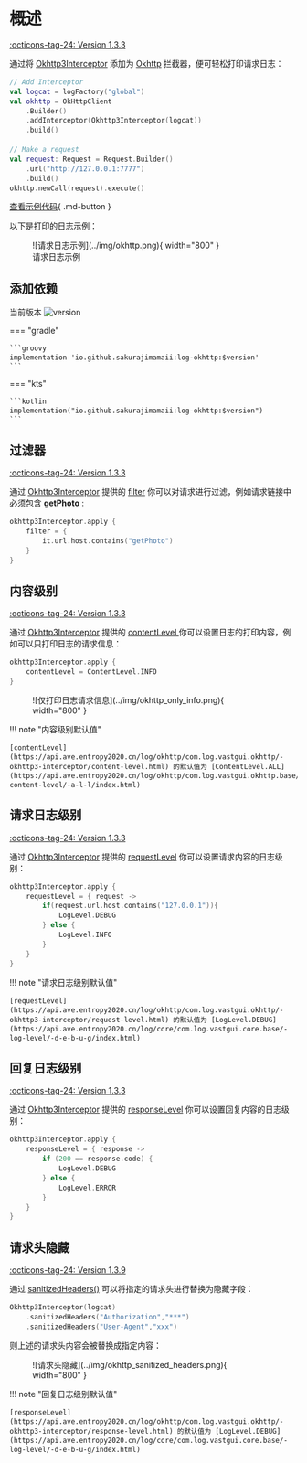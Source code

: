 # 概述

[:octicons-tag-24: Version 1.3.3](https://sakurajimamaii.github.io/AVE-DOC/version/log-okhttp/#133)

通过将 [Okhttp3Interceptor](https://api.ave.entropy2020.cn/log/okhttp/com.log.vastgui.okhttp/-okhttp3-interceptor/index.html) 添加为 [Okhttp](https://square.github.io/okhttp/) 拦截器，便可轻松打印请求日志：

```kotlin
// Add Interceptor 
val logcat = logFactory("global") 
val okhttp = OkHttpClient
    .Builder()
    .addInterceptor(Okhttp3Interceptor(logcat))     
    .build()  
    
// Make a request 
val request: Request = Request.Builder()
    .url("http://127.0.0.1:7777")
    .build()
okhttp.newCall(request).execute()
```

[查看示例代码](https://github.com/SakurajimaMaii/Android-Vast-Extension/blob/develop/app/src/main/kotlin/com/ave/vastgui/app/App.kt){ .md-button }

以下是打印的日志示例：

<figure markdown>
  ![请求日志示例](../img/okhttp.png){ width="800" }
  <figcaption>请求日志示例</figcaption>
</figure>

## 添加依赖

当前版本 ![version](https://img.shields.io/maven-central/v/io.github.sakurajimamaii/log-okhttp)

=== "gradle"

    ```groovy
    implementation 'io.github.sakurajimamaii:log-okhttp:$version'
    ```

=== "kts"

    ```kotlin
    implementation("io.github.sakurajimamaii:log-okhttp:$version")
    ```

## 过滤器

[:octicons-tag-24: Version 1.3.3](https://sakurajimamaii.github.io/AVE-DOC/version/log-okhttp/#133)

通过 [Okhttp3Interceptor](https://api.ave.entropy2020.cn/log/okhttp/com.log.vastgui.okhttp/-okhttp3-interceptor/index.html) 提供的 [filter](https://api.ave.entropy2020.cn/log/okhttp/com.log.vastgui.okhttp/-okhttp3-interceptor/filter.html) 你可以对请求进行过滤，例如请求链接中必须包含 **getPhoto** :

```kotlin
okhttp3Interceptor.apply {
    filter = {
        it.url.host.contains("getPhoto")
    }
}
```

## 内容级别

[:octicons-tag-24: Version 1.3.3](https://sakurajimamaii.github.io/AVE-DOC/version/log-okhttp/#133)

通过 [Okhttp3Interceptor](https://api.ave.entropy2020.cn/log/okhttp/com.log.vastgui.okhttp/-okhttp3-interceptor/index.html) 提供的 [contentLevel
](https://api.ave.entropy2020.cn/log/okhttp/com.log.vastgui.okhttp/-okhttp3-interceptor/content-level.html) 你可以设置日志的打印内容，例如可以只打印日志的请求信息：

```kotlin
okhttp3Interceptor.apply {
    contentLevel = ContentLevel.INFO
}
```

<figure markdown>
  ![仅打印日志请求信息](../img/okhttp_only_info.png){ width="800" }
</figure>

!!! note "内容级别默认值"

    [contentLevel](https://api.ave.entropy2020.cn/log/okhttp/com.log.vastgui.okhttp/-okhttp3-interceptor/content-level.html) 的默认值为 [ContentLevel.ALL](https://api.ave.entropy2020.cn/log/okhttp/com.log.vastgui.okhttp.base/-content-level/-a-l-l/index.html)

## 请求日志级别

[:octicons-tag-24: Version 1.3.3](https://sakurajimamaii.github.io/AVE-DOC/version/log-okhttp/#133)

通过 [Okhttp3Interceptor](https://api.ave.entropy2020.cn/log/okhttp/com.log.vastgui.okhttp/-okhttp3-interceptor/index.html) 提供的 [requestLevel](https://api.ave.entropy2020.cn/log/okhttp/com.log.vastgui.okhttp/-okhttp3-interceptor/request-level.html) 你可以设置请求内容的日志级别：

```kotlin
okhttp3Interceptor.apply {
    requestLevel = { request ->  
        if(request.url.host.contains("127.0.0.1")){
            LogLevel.DEBUG
        } else {
            LogLevel.INFO
        }
    }
}
```

!!! note "请求日志级别默认值"

    [requestLevel](https://api.ave.entropy2020.cn/log/okhttp/com.log.vastgui.okhttp/-okhttp3-interceptor/request-level.html) 的默认值为 [LogLevel.DEBUG](https://api.ave.entropy2020.cn/log/core/com.log.vastgui.core.base/-log-level/-d-e-b-u-g/index.html)

## 回复日志级别

[:octicons-tag-24: Version 1.3.3](https://sakurajimamaii.github.io/AVE-DOC/version/log-okhttp/#133)

通过 [Okhttp3Interceptor](https://api.ave.entropy2020.cn/log/okhttp/com.log.vastgui.okhttp/-okhttp3-interceptor/index.html) 提供的 [responseLevel](https://api.ave.entropy2020.cn/log/okhttp/com.log.vastgui.okhttp/-okhttp3-interceptor/response-level.html) 你可以设置回复内容的日志级别：

```kotlin
okhttp3Interceptor.apply {
    responseLevel = { response ->
        if (200 == response.code) {
            LogLevel.DEBUG
        } else {
            LogLevel.ERROR
        }
    }
}
```

## 请求头隐藏

[:octicons-tag-24: Version 1.3.9](https://sakurajimamaii.github.io/AVE-DOC/version/log-okhttp/#139)

通过 [sanitizedHeaders()](https://api.ave.entropy2020.cn/log/okhttp/com.log.vastgui.okhttp/-okhttp3-interceptor/sanitized-headers.html) 可以将指定的请求头进行替换为隐藏字段：

```kotlin
Okhttp3Interceptor(logcat)
    .sanitizedHeaders("Authorization","***")
    .sanitizedHeaders("User-Agent","xxx")
```

则上述的请求头内容会被替换成指定内容：

<figure markdown>
  ![请求头隐藏](../img/okhttp_sanitized_headers.png){ width="800" }
</figure>

!!! note "回复日志级别默认值"

    [responseLevel](https://api.ave.entropy2020.cn/log/okhttp/com.log.vastgui.okhttp/-okhttp3-interceptor/response-level.html) 的默认值为 [LogLevel.DEBUG](https://api.ave.entropy2020.cn/log/core/com.log.vastgui.core.base/-log-level/-d-e-b-u-g/index.html)
